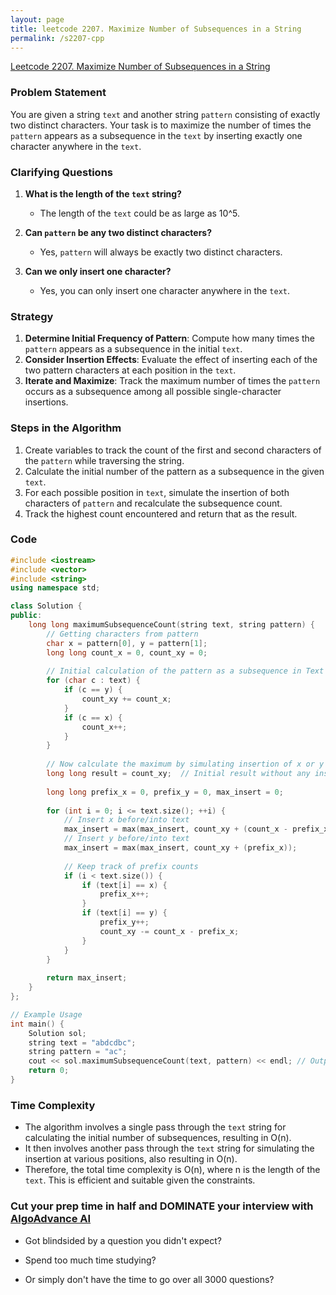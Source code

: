 ```yaml
---
layout: page
title: leetcode 2207. Maximize Number of Subsequences in a String
permalink: /s2207-cpp
---
```

[Leetcode 2207. Maximize Number of Subsequences in a String](https://algoadvance.github.io/algoadvance/l2207)
### Problem Statement
You are given a string `text` and another string `pattern` consisting of exactly two distinct characters. Your task is to maximize the number of times the `pattern` appears as a subsequence in the `text` by inserting exactly one character anywhere in the `text`.

### Clarifying Questions
1. **What is the length of the `text` string?**
   - The length of the `text` could be as large as 10^5.
   
2. **Can `pattern` be any two distinct characters?**
   - Yes, `pattern` will always be exactly two distinct characters.
   
3. **Can we only insert one character?**
   - Yes, you can only insert one character anywhere in the `text`.

### Strategy
1. **Determine Initial Frequency of Pattern**: Compute how many times the `pattern` appears as a subsequence in the initial `text`.
2. **Consider Insertion Effects**: Evaluate the effect of inserting each of the two pattern characters at each position in the `text`.
3. **Iterate and Maximize**: Track the maximum number of times the `pattern` occurs as a subsequence among all possible single-character insertions.

### Steps in the Algorithm
1. Create variables to track the count of the first and second characters of the `pattern` while traversing the string.
2. Calculate the initial number of the pattern as a subsequence in the given `text`.
3. For each possible position in `text`, simulate the insertion of both characters of `pattern` and recalculate the subsequence count.
4. Track the highest count encountered and return that as the result.

### Code
```cpp
#include <iostream>
#include <vector>
#include <string>
using namespace std;

class Solution {
public:
    long long maximumSubsequenceCount(string text, string pattern) {
        // Getting characters from pattern
        char x = pattern[0], y = pattern[1];
        long long count_x = 0, count_xy = 0;
        
        // Initial calculation of the pattern as a subsequence in Text
        for (char c : text) {
            if (c == y) {
                count_xy += count_x;
            }
            if (c == x) {
                count_x++;
            }
        }
        
        // Now calculate the maximum by simulating insertion of x or y
        long long result = count_xy;  // Initial result without any insertions
        
        long long prefix_x = 0, prefix_y = 0, max_insert = 0;
        
        for (int i = 0; i <= text.size(); ++i) {
            // Insert x before/into text
            max_insert = max(max_insert, count_xy + (count_x - prefix_x));
            // Insert y before/into text
            max_insert = max(max_insert, count_xy + (prefix_x));
            
            // Keep track of prefix counts
            if (i < text.size()) {
                if (text[i] == x) {
                    prefix_x++;
                }
                if (text[i] == y) {
                    prefix_y++;
                    count_xy -= count_x - prefix_x;
                }
            }
        }
        
        return max_insert;
    }
};

// Example Usage
int main() {
    Solution sol;
    string text = "abdcdbc";
    string pattern = "ac";
    cout << sol.maximumSubsequenceCount(text, pattern) << endl; // Output based on the provided example in the problem statement
    return 0;
}
```

### Time Complexity
- The algorithm involves a single pass through the `text` string for calculating the initial number of subsequences, resulting in O(n).
- It then involves another pass through the `text` string for simulating the insertion at various positions, also resulting in O(n).
- Therefore, the total time complexity is O(n), where n is the length of the `text`. This is efficient and suitable given the constraints.


### Cut your prep time in half and DOMINATE your interview with [AlgoAdvance AI](https://algoAdvance.com)

- Got blindsided by a question you didn't expect?

- Spend too much time studying?

- Or simply don't have the time to go over all 3000 questions?

